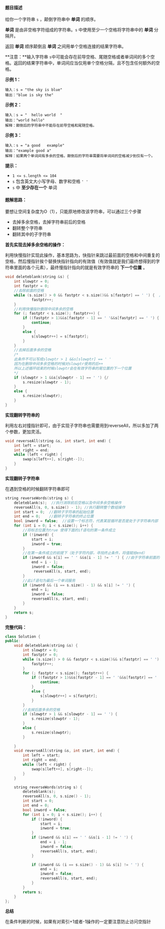 #### 题目描述

给你一个字符串 `s` ，颠倒字符串中 **单词** 的顺序。

**单词** 是由非空格字符组成的字符串。`s` 中使用至少一个空格将字符串中的 **单词** 分隔开。

返回 **单词** 顺序颠倒且 **单词** 之间用单个空格连接的结果字符串。

**注意：**输入字符串 `s`中可能会存在前导空格、尾随空格或者单词间的多个空格。返回的结果字符串中，单词间应当仅用单个空格分隔，且不包含任何额外的空格。

 

**示例 1：**

```
输入：s = "the sky is blue"
输出："blue is sky the"
```

**示例 2：**

```
输入：s = "  hello world  "
输出："world hello"
解释：颠倒后的字符串中不能存在前导空格和尾随空格。
```

**示例 3：**

```
输入：s = "a good   example"
输出："example good a"
解释：如果两个单词间有多余的空格，颠倒后的字符串需要将单词间的空格减少到仅有一个。
```

 

**提示：**

- `1 <= s.length <= 104`
- `s` 包含英文大小写字母、数字和空格 `' '`
- `s` 中 **至少存在一个** 单词

#### 题解思路：

要想让空间复杂度为O（1），只能原地修改该字符串，可以通过三个步骤

- 去掉多余空格，去掉字符串前后的空格
- 翻转整个字符串
- 翻转其中的子字符串

**首先实现去掉多余空格的操作：**

利用快慢指针实现此操作，基本思路为，快指针来跳过最前面的空格和中间重复的空格，然后慢指针挨个替换快指针指向的有效值（有效值就是我们最终想得到的字符串里面的各个元素），最终慢指针指向的就是有效字符串的 **下一个位置** 。

```c++
void deleteblank(string &s) {
	int slowptr = 0;
	int fastptr = 0;
	//去除前面的空格
	while (s.size() > 0 && fastptr < s.size()&& s[fastptr] == ' ') {  //第一个条件是为了防止第三个条件访问nullptr
			fastptr++;
	}
	//利用快慢指针删除中间多余的空格
	for (; fastptr < s.size(); fastptr++) {
		if ((fastptr > 1)&&s[fastptr - 1] == ' '&&s[fastptr] == ' ') { //第一个条件是为了防止第二个条件访问nullptr
			continue;
		}
		else {
			s[slowptr++] = s[fastptr];
		}
	}
	//去掉后面多余的空格
    /*
    此条件不可以写成slowptr > 1 &&s[slowptr] == ' '
    因为在删除中间多余空格的时候对slowptr使用的后++
    所以上述循环结束的时候slowptr会在有效字符串的尾位置的下一个位置
    */
	if (slowptr > 1 &&s[slowptr - 1] == ' ') {/
		s.resize(slowptr - 1);
	}
	else {
		s.resize(slowptr);
	}
}
```



**实现翻转字符串的**

利用左右对撞指针即可，由于实现子字符串也需要用到reverseAll，所以多加了两个参数，更加灵活。

```c++
void reverseAll(string &s, int start, int end) {
	int left = start;
	int right = end;
	while (left < right) {
		swap(s[left++], s[right--]);
	}
}
```

**实现翻转子字符串**

在遇到空格的时候翻转字符串即可

```c++
string reverseWords(string s) {
	deleteblank(s);  //执行消除前后空格以及中间多余空格操作
	reverseAll(s, 0, s.size() - 1); //执行翻转整个数组操作
	int start = 0;	//翻转子字符串的起始位置
	int end = 0;	//翻转子字符串的终止位置
	bool inword = false;  //设置一个标志符，代表某层循环是否是处于子字符串内部
	for (int i = 0; i < s.size(); i++) {
		//将标志位置为true 使得下面的if语句的第一条件成立
        if (!inword) {
		 	start = i;
			inword = true;
		}
        //在第一条件成立的前提下（处于字符内部，寻找终止条件，将值赋给end）
		if (inword && s[i] == ' ' &&s[i - 1] != ' ') { //由于字符串前面的空格已经被删除，所以不需要添加i>1的条件
			end = i - 1;
			inword = false;
			 reverseAll(s, start, end);
		}
		//此if语句为最后一个单词服务
		if (inword && (i == s.size() - 1) && s[i] != ' ') {
			end = i;
			inword = false;
			reverseAll(s, start, end);
		}
	}
	return s;
}
```



**完整代码：**

```c++
class Solution {
public:
    void deleteblank(string &s) {
	    int slowptr = 0;
	    int fastptr = 0;
	    while (s.size() > 0 && fastptr < s.size()&& s[fastptr] == ' ') {  
	   		fastptr++;
	    }
	    for (; fastptr < s.size(); fastptr++) {
	    	if ((fastptr > 1)&&s[fastptr - 1] == ' '&&s[fastptr] == ' ') { //最后一个条件是为了防止第一个条件访问nullptr
	    		continue;
	    	}
	    	else {
	    		s[slowptr++] = s[fastptr];
	    	}
	    }
	    //去掉后面多余的空格
	    if (slowptr > 1 && s[slowptr - 1] == ' ') {
	    	s.resize(slowptr - 1);
	    }
	    else {
		    s.resize(slowptr);
	    }
	
    }
    void reverseAll(string &s, int start, int end) {
	    int left = start;
	    int right = end;
	    while (left < right) {
		    swap(s[left++], s[right--]);
	    }
    }

    string reverseWords(string s) {
	    deleteblank(s);
	    reverseAll(s, 0, s.size() - 1);
	    int start = 0;
	    int end = 0;
	    bool inword = false;
	    for (int i = 0; i < s.size(); i++) {
		    if (!inword) {
			    start = i;
			    inword = true;
		    }
		    if (inword && s[i] == ' ' &&s[i - 1] != ' ') {
			    end = i - 1;
			    inword = false;
			    reverseAll(s, start, end);
		    }

		    if (inword && (i == s.size() - 1) && s[i] != ' ') {
			    end = i;
			    inword = false;
			    reverseAll(s, start, end);
		    }
	    }
	    return s;
    }
};
```

**总结**

在条件判断的时候，如果有对索引+1或者-1操作的一定要注意防止访问空指针
